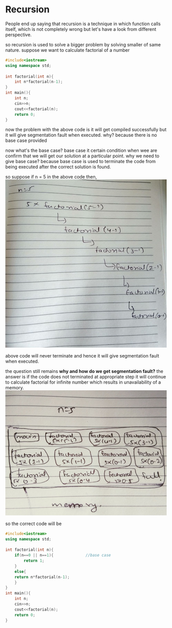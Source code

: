 # Recursion
People end up saying that recursion is a technique in which function calls itself, which is not completely wrong but let's have a look from different perspective.

so recursion is used to solve a bigger problem by solving smaller of same nature.
suppose we want to calculate factorial of a number 

```c++
#include<iostream>
using namespace std;

int factorial(int n){
    int n*factorial(n-1);
}
int main(){
    int n;
    cin>>n;
    cout<<factorial(n);
    return 0;
}
```
now the problem with the above code is it will get compiled successfully but it will give segmentation fault when executed. why? because there is no base case provided 

now what's the base case?
base case it certain condition when wee are confirm that we will get our solution at a particular point.
why we need to give base case?
because base case is used to terminate the code from being executed after the correct solution is found.

so suppose if n = 5 in the above code then,
![factorial](https://github.com/garooda/data-structures/blob/main/recursion/photo_2021-03-12_14-57-49.jpg)

above code will never terminate and hence it will give segmentation fault when executed.

the question still remains **why and how do we get segmentation fault?**
the answer is if the code does not terminated at appropriate step it will continue to calculate factorial for infinite number which results in unavailability of a memory.
![memory](https://github.com/garooda/data-structures/blob/main/recursion/photo_2021-03-13_10-28-57.jpg)

so the correct code will be


```c++
#include<iostream>
using namespace std;

int factorial(int n){
    if(n==0 || n==1){              //base case
        return 1;
    }
    else{
    return n*factorial(n-1);
    }
}
int main(){
    int n;
    cin>>n;
    cout<<factorial(n);
    return 0;
}
```

